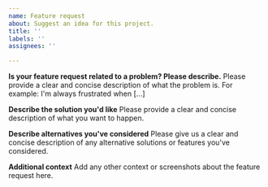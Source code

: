 ```yaml
---
name: Feature request
about: Suggest an idea for this project.
title: ''
labels: ''
assignees: ''

---
```


**Is your feature request related to a problem? Please describe.**
Please provide a clear and concise description of what the problem is.  For example:  I'm always frustrated when [...]

**Describe the solution you'd like**
Please provide a clear and concise description of what you want to happen.

**Describe alternatives you've considered**
Please give us a clear and concise description of any alternative solutions or features you've considered.

**Additional context**
Add any other context or screenshots about the feature request here.
